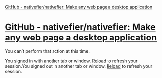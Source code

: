[GitHub - nativefier/nativefier: Make any web page a desktop application](https://github.com/nativefier/nativefier)

# [GitHub - nativefier/nativefier: Make any web page a desktop application](https://github.com/nativefier/nativefier)
 You can’t perform that action at this time.

You signed in with another tab or window. [Reload](https://github.com/nativefier/nativefier) to refresh your session.You signed out in another tab or window. [Reload](https://github.com/nativefier/nativefier) to refresh your session.
